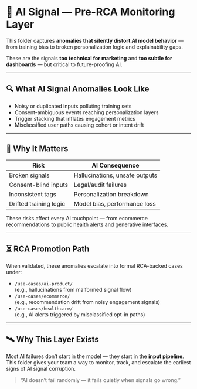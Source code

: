 # 🤖 AI Signal — Pre-RCA Monitoring Layer

This folder captures **anomalies that silently distort AI model behavior** — from training bias to broken personalization logic and explainability gaps.

These are the signals **too technical for marketing** and **too subtle for dashboards** — but critical to future-proofing AI.

---

## 🔍 What AI Signal Anomalies Look Like

- Noisy or duplicated inputs polluting training sets  
- Consent-ambiguous events reaching personalization layers  
- Trigger stacking that inflates engagement metrics  
- Misclassified user paths causing cohort or intent drift  

---

## 🚨 Why It Matters

| Risk | AI Consequence |
|------|----------------|
| Broken signals | Hallucinations, unsafe outputs |
| Consent-blind inputs | Legal/audit failures |
| Inconsistent tags | Personalization breakdown |
| Drifted training logic | Model bias, performance loss |

These risks affect every AI touchpoint — from ecommerce recommendations to public health alerts and generative interfaces.

---

## ⏳ RCA Promotion Path

When validated, these anomalies escalate into formal RCA-backed cases under:

- `/use-cases/ai-product/`  
  (e.g., hallucinations from malformed signal flow)
- `/use-cases/ecommerce/`  
  (e.g., recommendation drift from noisy engagement signals)
- `/use-cases/healthcare/`  
  (e.g., AI alerts triggered by misclassified opt-in paths)

---

## 🛰️ Why This Layer Exists

Most AI failures don’t start in the model — they start in the **input pipeline**.  
This folder gives your team a way to monitor, track, and escalate the earliest signs of AI signal corruption.

> “AI doesn’t fail randomly — it fails quietly when signals go wrong.”
